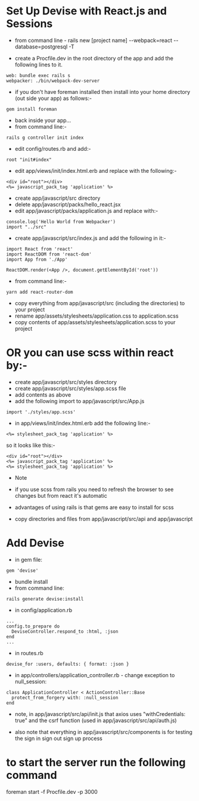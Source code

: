 # Set Up Devise with React.js and Sessions

- from command line - rails new [project name] --webpack=react --database=postgresql -T

- create a Procfile.dev in the root directory of the app and add the following lines to it.
```
web: bundle exec rails s
webpacker: ./bin/webpack-dev-server
```
- if you don't have foreman installed then install into your home directory (out side your app) as follows:-
```
gem install foreman
```
- back inside your app...
- from command line:-
```
rails g controller init index
``` 
- edit config/routes.rb and add:-
```
root "init#index"
```
- edit app/views/init/index.html.erb and replace with the following:-
```
<div id="root"></div>
<%= javascript_pack_tag 'application' %>
```
- create app/javascript/src directory
- delete app/javascript/packs/hello_react.jsx
- edit app/javascript/packs/application.js and replace with:-
```
console.log('Hello World from Webpacker')
import "../src"
```
- create app/javascript/src/index.js and add the following in it:-
```
import React from 'react'
import ReactDOM from 'react-dom'
import App from './App'

ReactDOM.render(<App />, document.getElementById('root'))
```
- from command line:- 
```
yarn add react-router-dom
```
- copy everything from app/javascript/src (including the directories) to your project
- rename app/assets/stylesheets/application.css to application.scss
- copy contents of app/assets/stylesheets/application.scss to your project

# OR you can use scss within react by:-
- create app/javascript/src/styles directory
- create app/javascript/src/styles/app.scss file
- add contents as above
- add the following import to app/javascript/src/App.js
```
import './styles/app.scss'
```
- in app/views/init/index.html.erb add the following line:-
```
<%= stylesheet_pack_tag 'application' %>
``` 
so it looks like this:-
```
<div id="root"></div>
<%= javascript_pack_tag 'application' %>
<%= stylesheet_pack_tag 'application' %>
```
- Note
- if you use scss from rails you need to refresh the browser to see changes but from react it's automatic
- advantages of using rails is that gems are easy to install for scss

- copy directories and files from app/javascript/src/api and app/javascript

# Add Devise
- in gem file:
 ```
gem 'devise' 
 ```
 - bundle install
 - from command line:
```
rails generate devise:install
```
- in config/application.rb
```
...
config.to_prepare do
  DeviseController.respond_to :html, :json
end
...
```
- in routes.rb
```
devise_for :users, defaults: { format: :json }
```
- in app/controllers/application_controller.rb - change exception to null_session:
```
class ApplicationController < ActionController::Base
  protect_from_forgery with: :null_session
end
```

- note, in app/javascript/src/api/init.js that axios uses "withCredentials: true" and the csrf function (used in 
app/javascript/src/api/auth.js)

- also note that everything in app/javascript/src/components is for testing the sign in sign out sign up process
 
# to start the server run the following command

foreman start -f Procfile.dev -p 3000
